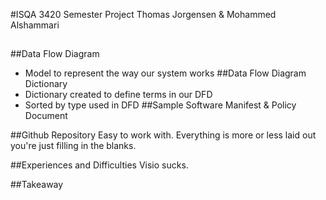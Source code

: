 #ISQA 3420 Semester Project
  Thomas Jorgensen & Mohammed Alshammari
## 
##Data Flow Diagram
  - Model to represent the way our system works
##Data Flow Diagram Dictionary
  - Dictionary created to define terms in our DFD
  - Sorted by type used in DFD
##Sample Software Manifest & Policy Document
  
##Github Repository
  Easy to work with. Everything is more or less laid out you're just filling in the blanks.

##Experiences and Difficulties
  Visio sucks.
  
##Takeaway
